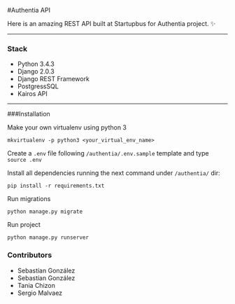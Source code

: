 #Authentia API

Here is an amazing REST API built at Startupbus for Authentia project. :sparkles:

---

### Stack

- Python 3.4.3
- Django 2.0.3
- Django REST Framework
- PostgressSQL
- Kairos API

---

###Installation

Make your own virtualenv using python 3

```
mkvirtualenv -p python3 <your_virtual_env_name>
```

Create a `.env` file following `/authentia/.env.sample` template and type ```source .env```


Install all dependencies running the next command under `/authentia/` dir:

```
pip install -r requirements.txt
```


Run migrations

```
python manage.py migrate
```

Run project

```
python manage.py runserver
```



### Contributors
- Sebastían González
- Sebastían González
- Tania Chizon
- Sergio Malvaez 
